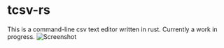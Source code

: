 # tcsv-rs

This is a command-line csv text editor written in rust. Currently a work in progress. 
![Screenshot](https://user-images.githubusercontent.com/68864205/128406242-963d77e5-066f-4933-83f8-0795666e3dac.png)
